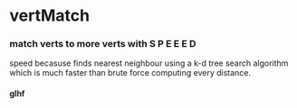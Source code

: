 # vertMatch
###  match verts to more verts with S P E E E D
speed becasuse finds nearest neighbour using a k-d tree search algorithm which is much faster than brute force computing every distance.

#### glhf
